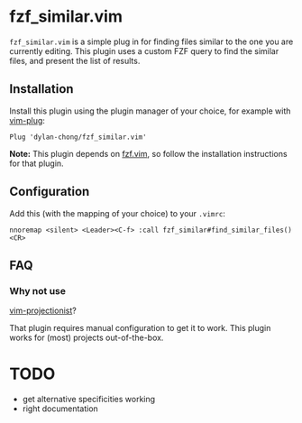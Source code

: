 # fzf_similar.vim

`fzf_similar.vim` is a simple plug in for finding files similar to the one you
are currently editing. This plugin uses a custom FZF query to find the similar
files, and present the list of results.

## Installation

Install this plugin using the plugin manager of your choice, for example with
[vim-plug](https://github.com/junegunn/vim-plug):

```
Plug 'dylan-chong/fzf_similar.vim'
```

**Note:** This plugin depends on
[fzf.vim](https://github.com/junegunn/fzf.vim#installation), so follow the
installation instructions for that plugin.

## Configuration

Add this (with the mapping of your choice) to your `.vimrc`:

```
nnoremap <silent> <Leader><C-f> :call fzf_similar#find_similar_files()<CR>
```

## FAQ

### Why not use
[vim-projectionist](https://github.com/tpope/vim-projectionist)?

That plugin requires manual configuration to get it to work. This plugin works
for (most) projects out-of-the-box.

# TODO

- get alternative specificities working
- right documentation
